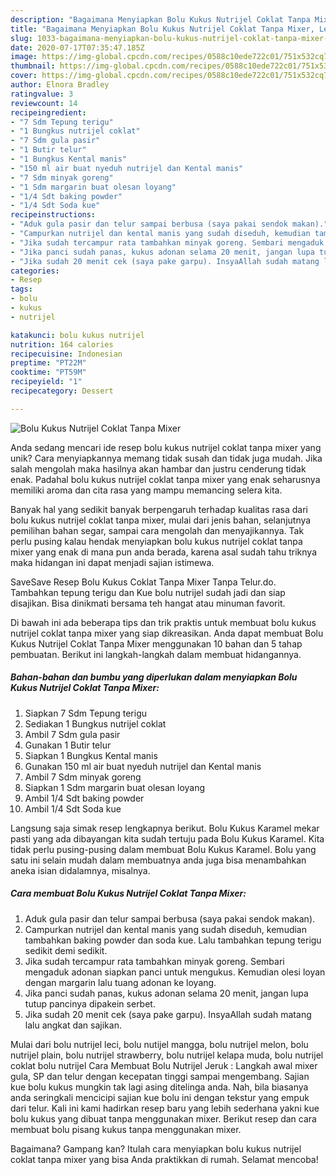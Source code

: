 ```yaml
---
description: "Bagaimana Menyiapkan Bolu Kukus Nutrijel Coklat Tanpa Mixer, Lezat Sekali"
title: "Bagaimana Menyiapkan Bolu Kukus Nutrijel Coklat Tanpa Mixer, Lezat Sekali"
slug: 1033-bagaimana-menyiapkan-bolu-kukus-nutrijel-coklat-tanpa-mixer-lezat-sekali
date: 2020-07-17T07:35:47.185Z
image: https://img-global.cpcdn.com/recipes/0588c10ede722c01/751x532cq70/bolu-kukus-nutrijel-coklat-tanpa-mixer-foto-resep-utama.jpg
thumbnail: https://img-global.cpcdn.com/recipes/0588c10ede722c01/751x532cq70/bolu-kukus-nutrijel-coklat-tanpa-mixer-foto-resep-utama.jpg
cover: https://img-global.cpcdn.com/recipes/0588c10ede722c01/751x532cq70/bolu-kukus-nutrijel-coklat-tanpa-mixer-foto-resep-utama.jpg
author: Elnora Bradley
ratingvalue: 3
reviewcount: 14
recipeingredient:
- "7 Sdm Tepung terigu"
- "1 Bungkus nutrijel coklat"
- "7 Sdm gula pasir"
- "1 Butir telur"
- "1 Bungkus Kental manis"
- "150 ml air buat nyeduh nutrijel dan Kental manis"
- "7 Sdm minyak goreng"
- "1 Sdm margarin buat olesan loyang"
- "1/4 Sdt baking powder"
- "1/4 Sdt Soda kue"
recipeinstructions:
- "Aduk gula pasir dan telur sampai berbusa (saya pakai sendok makan)."
- "Campurkan nutrijel dan kental manis yang sudah diseduh, kemudian tambahkan baking powder dan soda kue. Lalu tambahkan tepung terigu sedikit demi sedikit."
- "Jika sudah tercampur rata tambahkan minyak goreng. Sembari mengaduk adonan siapkan panci untuk mengukus. Kemudian olesi loyan dengan margarin lalu tuang adonan ke loyang."
- "Jika panci sudah panas, kukus adonan selama 20 menit, jangan lupa tutup pancinya dipakein serbet."
- "Jika sudah 20 menit cek (saya pake garpu). InsyaAllah sudah matang lalu angkat dan sajikan."
categories:
- Resep
tags:
- bolu
- kukus
- nutrijel

katakunci: bolu kukus nutrijel 
nutrition: 164 calories
recipecuisine: Indonesian
preptime: "PT22M"
cooktime: "PT59M"
recipeyield: "1"
recipecategory: Dessert

---
```



![Bolu Kukus Nutrijel Coklat Tanpa Mixer](https://img-global.cpcdn.com/recipes/0588c10ede722c01/751x532cq70/bolu-kukus-nutrijel-coklat-tanpa-mixer-foto-resep-utama.jpg)

Anda sedang mencari ide resep bolu kukus nutrijel coklat tanpa mixer yang unik? Cara menyiapkannya memang tidak susah dan tidak juga mudah. Jika salah mengolah maka hasilnya akan hambar dan justru cenderung tidak enak. Padahal bolu kukus nutrijel coklat tanpa mixer yang enak seharusnya memiliki aroma dan cita rasa yang mampu memancing selera kita.

Banyak hal yang sedikit banyak berpengaruh terhadap kualitas rasa dari bolu kukus nutrijel coklat tanpa mixer, mulai dari jenis bahan, selanjutnya pemilihan bahan segar, sampai cara mengolah dan menyajikannya. Tak perlu pusing kalau hendak menyiapkan bolu kukus nutrijel coklat tanpa mixer yang enak di mana pun anda berada, karena asal sudah tahu triknya maka hidangan ini dapat menjadi sajian istimewa.

SaveSave Resep Bolu Kukus Coklat Tanpa Mixer Tanpa Telur.do. Tambahkan tepung terigu dan Kue bolu nutrijel sudah jadi dan siap disajikan. Bisa dinikmati bersama teh hangat atau minuman favorit.


Di bawah ini ada beberapa tips dan trik praktis untuk membuat bolu kukus nutrijel coklat tanpa mixer yang siap dikreasikan. Anda dapat membuat Bolu Kukus Nutrijel Coklat Tanpa Mixer menggunakan 10 bahan dan 5 tahap pembuatan. Berikut ini langkah-langkah dalam membuat hidangannya.

<!--inarticleads1-->

##### Bahan-bahan dan bumbu yang diperlukan dalam menyiapkan Bolu Kukus Nutrijel Coklat Tanpa Mixer:

1. Siapkan 7 Sdm Tepung terigu
1. Sediakan 1 Bungkus nutrijel coklat
1. Ambil 7 Sdm gula pasir
1. Gunakan 1 Butir telur
1. Siapkan 1 Bungkus Kental manis
1. Gunakan 150 ml air buat nyeduh nutrijel dan Kental manis
1. Ambil 7 Sdm minyak goreng
1. Siapkan 1 Sdm margarin buat olesan loyang
1. Ambil 1/4 Sdt baking powder
1. Ambil 1/4 Sdt Soda kue


Langsung saja simak resep lengkapnya berikut. Bolu Kukus Karamel mekar pasti yang ada dibayangan kita sudah tertuju pada Bolu Kukus Karamel. Kita tidak perlu pusing-pusing dalam membuat Bolu Kukus Karamel. Bolu yang satu ini selain mudah dalam membuatnya anda juga bisa menambahkan aneka isian didalamnya, misalnya. 

<!--inarticleads2-->

##### Cara membuat Bolu Kukus Nutrijel Coklat Tanpa Mixer:

1. Aduk gula pasir dan telur sampai berbusa (saya pakai sendok makan).
1. Campurkan nutrijel dan kental manis yang sudah diseduh, kemudian tambahkan baking powder dan soda kue. Lalu tambahkan tepung terigu sedikit demi sedikit.
1. Jika sudah tercampur rata tambahkan minyak goreng. Sembari mengaduk adonan siapkan panci untuk mengukus. Kemudian olesi loyan dengan margarin lalu tuang adonan ke loyang.
1. Jika panci sudah panas, kukus adonan selama 20 menit, jangan lupa tutup pancinya dipakein serbet.
1. Jika sudah 20 menit cek (saya pake garpu). InsyaAllah sudah matang lalu angkat dan sajikan.


Mulai dari bolu nutrijel leci, bolu nutijel mangga, bolu nutrijel melon, bolu nutrijel plain, bolu nutrijel strawberry, bolu nutrijel kelapa muda, bolu nutrijel coklat bolu nutrijel Cara Membuat Bolu Nutrijel Jeruk : Langkah awal mixer gula, SP dan telur dengan kecepatan tinggi sampai mengembang. Sajian kue bolu kukus mungkin tak lagi asing ditelinga anda. Nah, bila biasanya anda seringkali mencicipi sajian kue bolu ini dengan tekstur yang empuk dari telur. Kali ini kami hadirkan resep baru yang lebih sederhana yakni kue bolu kukus yang dibuat tanpa menggunakan mixer. Berikut resep dan cara membuat bolu pisang kukus tanpa menggunakan mixer. 

Bagaimana? Gampang kan? Itulah cara menyiapkan bolu kukus nutrijel coklat tanpa mixer yang bisa Anda praktikkan di rumah. Selamat mencoba!
